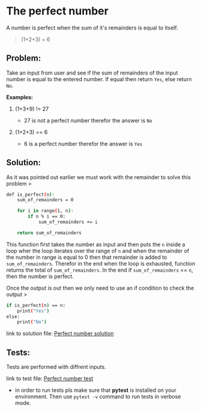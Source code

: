 # The perfect number

A number is perfect when the sum of it's remainders is equal to itself.
> (1+2+3) = 6


## Problem:

Take an input from user and see if the sum of remainders of the input number is equal to the entered number. If equal then return `Yes`, else return `No`.


**Examples:**

1. (1+3+9) != 27 
    - 27 is not a perfect number therefor the answer is `No`

2. (1+2+3) == 6
    - 6 is a perfect number therefor the answer is `Yes`


## Solution:

As it was pointed out earlier we must work with the remainder to solve this problem >

```bash
def is_perfect(n):
    sum_of_remainders = 0

    for i in range(1, n):
        if n % i == 0:
            sum_of_remainders += i

    return sum_of_remainders
```

This function first takes the number as input and then puts the `n` inside a loop wher the loop iterates over the range of `n` and when the remainder of the number in range is equal to 0 then that remainder is added to `sum_of_remainders`. Therefor in the end when the loop is exhausted, function returns the total of `sum_of_remainders`. In the end if `sum_of_remainders` == `n`, then the number is perfect.

Once the output is out then we only need to use an if condition to check the output >
```bash
if is_perfect(n) == n:
    print("Yes")
else:
    print("No")
```

link to solution file:
[Perfect number solution](perfect_number.py)


## Tests:

Tests are performed with diffrent inputs.

link to test file:
[Perfect number test](test_perfect_number.py)

- in order to run tests pls make sure that **pytest** is installed on your environment. Then use `pytest -v` command to run tests in verbose mode.